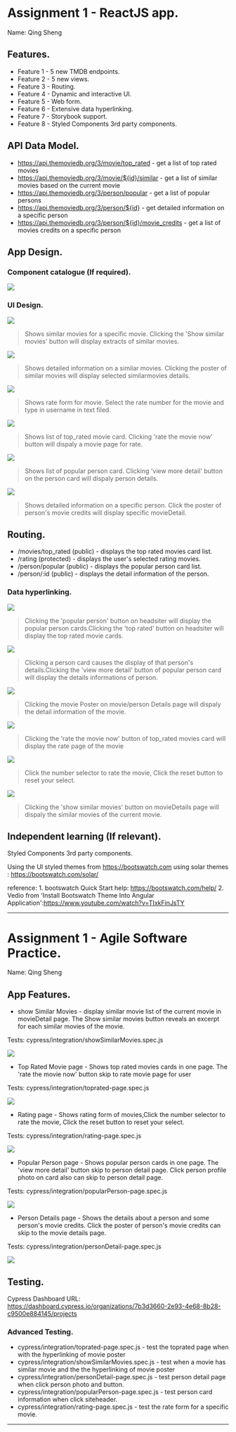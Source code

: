 # Assignment 1 - ReactJS app.

Name: Qing Sheng

## Features.

 
 + Feature 1 - 5 new TMDB endpoints.
 + Feature 2 - 5 new views.
 + Feature 3 - Routing.
 + Feature 4 - Dynamic and interactive UI.
 + Feature 5 - Web form.
 + Feature 6 - Extensive data hyperlinking.
 + Feature 7 - Storybook support.
 + Feature 8 - Styled Components 3rd party components.



## API Data Model.


+ https://api.themoviedb.org/3/movie/top_rated - get a list of top rated movies
+ https://api.themoviedb.org/3/movie/${id}/similar - get a list of similar movies based on the current movie
+ https://api.themoviedb.org/3/person/popular - get a list of popular persons
+ https://api.themoviedb.org/3/person/${id} - get detailed information on a specific person
+ https://api.themoviedb.org/3/person/${id}/movie_credits - get a list of movies credits on a specific person


## App Design.

### Component catalogue (If required).


![][stories]

### UI Design.

![][movieDetail]
>Shows similar movies for a specific movie. Clicking the 'Show similar movies' button will display extracts of similar movies.

![][similarMovies]
>Shows detailed information on a similar movies.  Clicking the poster of similar movies will display selected similarmovies details.


![][rateForm]
>Shows rate form for movie. Select the rate number for the movie and type in username in text filed.

![][topRatedMovie]
>Shows list of top_rated movie card. Clicking 'rate the movie now' button will dispaly a movie page for rate.

![][popularPerson]
>Shows list of popular person card. Clicking 'view more detail' button on the person card will dispaly person details.

![][personDetail]
>Shows detailed information on a specific person. Click the poster of person's movie credits will display specific movieDetail.


## Routing.


+ /movies/top_rated (public) - displays the top rated movies card list.
+ /rating (protected) - displays the user's selected rating movies.
+ /person/popular (public) - displays the popular person card list.
+ /person/:id (public) - displays the detail information of the person.


### Data hyperlinking.


![][siteHeaderLink]
> Clicking the 'popular person' button on headsiter will display the popular person cards.Clicking the 'top rated' button on headsiter will display the top rated movie cards.

![][personcardLink]
> Clicking a person card causes the display of that person's details.Clicking the 'view more detail' button of popular person card will display the details informations of person.

![][moviePosterLink]
> Clicking the movie Poster on movie/person Details page will dispaly the detail information of the movie.

![][rateMovieLink]
>Clicking the 'rate the movie now' button of top_rated movies card will display the rate page of the movie

![][ratingLink]
>Click the number selector to rate the movie, Click the reset button to reset your select. 

![][similarMovieLink]
> Clicking the 'show similar movies' button on movieDetails page will dispaly the similar movies of the current movie.


## Independent learning (If relevant).

Styled Components 3rd party components.

Using the UI styled themes from https://bootswatch.com
using solar themes : https://bootswatch.com/solar/

reference: 1. bootswatch Quick Start help: https://bootswatch.com/help/
           2. Vedio from 'Install Bootswatch Theme Into Angular Application':https://www.youtube.com/watch?v=TIxkFinJsTY


---------------------------------

# Assignment 1 - Agile Software Practice.

Name: Qing Sheng

## App Features.


+ show Similar Movies - display similar movie list of the current movie in movieDetail page. The Show similar movies button reveals an excerpt for each similar movies of the movie.

Tests: cypress/integration/showSimilarMovies.spec.js 

![][similarMovies]

+ Top Rated Movie page - Shows top rated movies cards in one page. The 'rate the movie now' button skip to rate movie page for user

Tests: cypress/integration/toprated-page.spec.js 

![][topRatedMovie]

+ Rating page - Shows rating form of movies,Click the number selector to rate the movie, Click the reset button to reset your select. 

Tests: cypress/integration/rating-page.spec.js 

![][rateForm]



+ Popular Person page - Shows popular person cards in one page. The 'view more detail' button skip to person detail page. Click person profile photo on card also can skip to person detail page.

Tests: cypress/integration/popularPerson-page.spec.js 

![][popularPerson]
+ Person Details page - Shows the details about a person and some person's movie credits. Click the poster of person's movie credits can skip to the movie details page.

Tests: cypress/integration/personDetail-page.spec.js 

![][personDetail]



## Testing.

Cypress Dashboard URL: 
https://dashboard.cypress.io/organizations/7b3d3660-2e93-4e68-8b28-c9500e884145/projects

### Advanced Testing.


+ cypress/integration/toprated-page.spec.js - test the toprated page when with the hyperlinking of movie poster
+ cypress/integration/showSimilarMovies.spec.js - test when a movie has similar movie and the the hyperlinking of movie poster
+ cypress/integration/personDetail-page.spec.js - test person detail page when click person photo and button.
+ cypress/integration/popularPerson-page.spec.js - test person card information when click siteheader.
+ cypress/integration/rating-page.spec.js - test the rate form for a specific movie.



---------------------------------

[stories]: ./public/story.png
[movieDetail]: ./public/movieDetail.png
[similarMovies]:./public/similarMovies.png

[topRatedMovie]:./public/topRatedMovie.png

[rateForm]:./public/rateForm.png
[popularPerson]:./public/popularPerson.png
[personDetail]:./public/personDetail.png

[siteHeaderLink]:./public/siteheaderLink.png
[personcardLink]:./public/personcardLink.png
[moviePosterLink]:./public/moviePosterLink.png
[ratingLink]:./public/ratingLink.png
[rateMovieLink]:./public/rateMovieLink.png
[similarMovieLink]:./public/similarMovieLink.png




